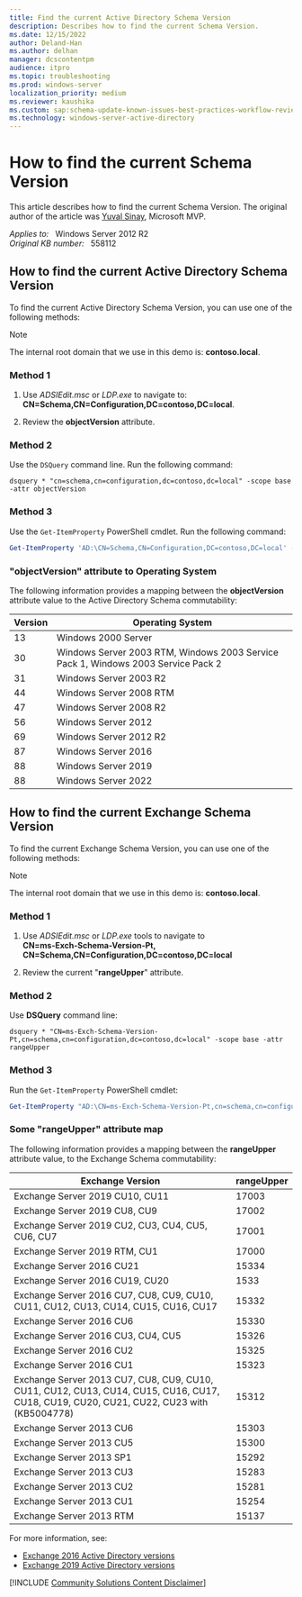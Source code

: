 ```yaml
---
title: Find the current Active Directory Schema Version
description: Describes how to find the current Schema Version.
ms.date: 12/15/2022
author: Deland-Han
ms.author: delhan
manager: dcscontentpm
audience: itpro
ms.topic: troubleshooting
ms.prod: windows-server
localization_priority: medium
ms.reviewer: kaushika
ms.custom: sap:schema-update-known-issues-best-practices-workflow-review, csstroubleshoot
ms.technology: windows-server-active-directory
---
```

# How to find the current Schema Version

This article describes how to find the current Schema Version. The original author of the article was [Yuval Sinay](https://mvp.microsoft.com/en-US/PublicProfile/7674?fullName=Yuval%20Sinay), Microsoft MVP.

_Applies to:_ &nbsp; Windows Server 2012 R2  
_Original KB number:_ &nbsp; 558112

## How to find the current Active Directory Schema Version

To find the current Active Directory Schema Version, you can use one of the following methods:  

> [!Note]
> The internal root domain that we use in this demo is: **contoso.local**.

### Method 1

1. Use *ADSIEdit.msc* or *LDP.exe* to navigate to:  
    **CN=Schema,CN=Configuration,DC=contoso,DC=local**.

2. Review the **objectVersion** attribute.

### Method 2

Use the `DSQuery` command line. Run the following command:

```console
dsquery * "cn=schema,cn=configuration,dc=contoso,dc=local" -scope base -attr objectVersion
```

### Method 3

Use the `Get-ItemProperty` PowerShell cmdlet. Run the following command:

```powershell
Get-ItemProperty 'AD:\CN=Schema,CN=Configuration,DC=contoso,DC=local' -Name objectVersion
```

### "objectVersion" attribute to Operating System

The following information provides a mapping between the **objectVersion** attribute value to the Active Directory Schema commutability:

| Version | Operating System |
|---|---|
|13|Windows 2000 Server|
|30|Windows Server 2003 RTM, Windows 2003 Service Pack 1, Windows 2003 Service Pack 2| 
|31|Windows Server 2003 R2|
|44|Windows Server 2008 RTM|
|47|Windows Server 2008 R2|
|56|Windows Server 2012|
|69|Windows Server 2012 R2|
|87|Windows Server 2016|
|88|Windows Server 2019|
|88|Windows Server 2022|

## How to find the current Exchange Schema Version

To find the current Exchange Schema Version, you can use one of the following methods:  

>[!Note]
>The internal root domain that we use in this demo is: **contoso.local**.

### Method 1

1. Use *ADSIEdit.msc* or *LDP.exe* tools to navigate to  
   **CN=ms-Exch-Schema-Version-Pt, CN=Schema,CN=Configuration,DC=contoso,DC=local**

2. Review the current "**rangeUpper**" attribute.

### Method 2

Use **DSQuery** command line:

```console
dsquery * "CN=ms-Exch-Schema-Version-Pt,cn=schema,cn=configuration,dc=contoso,dc=local" -scope base -attr rangeUpper
```

### Method 3

Run the `Get-ItemProperty` PowerShell cmdlet:

```powershell
Get-ItemProperty "AD:\CN=ms-Exch-Schema-Version-Pt,cn=schema,cn=configuration,$((get-addomain).DistinguishedName)" -Name rangeUpper
```

### Some "rangeUpper" attribute map

The following information provides a mapping between the **rangeUpper** attribute value, to the Exchange Schema commutability:

<!--- Commenting out old block
4397 -> Exchange Server 2000 RTM  
4406 -> Exchange Server 2000 With Service Pack 3  
6870 -> Exchange Server 2003 RTM  
6936 -> Exchange Server 2003 With Service Pack 2  
10628 -> Exchange Server 2007  
11116 -> Exchange 2007 With Service Pack 1  
--->
| Exchange Version | rangeUpper |
|---|---|
|Exchange Server 2019 CU10, CU11|17003|
|Exchange Server 2019 CU8, CU9|17002|
|Exchange Server 2019 CU2, CU3, CU4, CU5, CU6, CU7|17001|
|Exchange Server 2019 RTM, CU1|17000|
|Exchange Server 2016 CU21|15334|
|Exchange Server 2016 CU19, CU20|1533|
|Exchange Server 2016 CU7, CU8, CU9, CU10, CU11, CU12, CU13, CU14, CU15, CU16, CU17|15332|
|Exchange Server 2016 CU6|15330|
|Exchange Server 2016 CU3, CU4, CU5|15326|
|Exchange Server 2016 CU2|15325|
|Exchange Server 2016 CU1|15323|
|Exchange Server 2013 CU7, CU8, CU9, CU10, CU11, CU12, CU13, CU14, CU15, CU16, CU17, CU18, CU19, CU20, CU21, CU22, CU23 with (KB5004778)|15312|
|Exchange Server 2013 CU6|15303|
|Exchange Server 2013 CU5|15300|
|Exchange Server 2013 SP1|15292|
|Exchange Server 2013 CU3|15283|
|Exchange Server 2013 CU2|15281|
|Exchange Server 2013 CU1|15254|
|Exchange Server 2013 RTM|15137|

For more information, see:

- [Exchange 2016 Active Directory versions](/exchange/plan-and-deploy/prepare-ad-and-domains?view=exchserver-2016&preserve-view=true#exchange-2016-active-directory-versions)
- [Exchange 2019 Active Directory versions](/exchange/plan-and-deploy/prepare-ad-and-domains?view=exchserver-2019&preserve-view=true#exchange-2019-active-directory-versions)

[!INCLUDE [Community Solutions Content Disclaimer](../../includes/community-solutions-content-disclaimer.md)]
